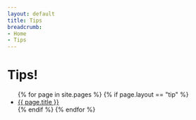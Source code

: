```yaml
---
layout: default
title: Tips
breadcrumb:
- Home
- Tips
---
```


# Tips!

<ul>
	{% for page in site.pages %}
		{% if page.layout == "tip" %}
			<li><a href="{{ page.url | relative_url }}">{{ page.title }}</a></li>
		{% endif %}
	{% endfor %}
</ul>
